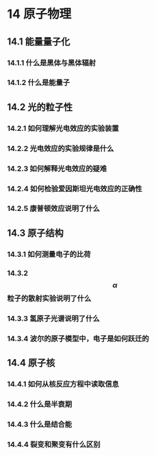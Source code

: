 # 14 原子物理

## 14.1 能量量子化

### 14.1.1 什么是黑体与黑体辐射

### 14.1.2 什么是能量子

## 14.2 光的粒子性

### 14.2.1 如何理解光电效应的实验装置

### 14.2.2 光电效应的实验规律是什么

### 14.2.3 如何解释光电效应的疑难

### 14.2.4 如何检验爱因斯坦光电效应的正确性

### 14.2.5 康普顿效应说明了什么

## 14.3 原子结构

### 14.3.1 如何测量电子的比荷

### 14.3.2 $$\alpha$$粒子的散射实验说明了什么

### 14.3.3 氢原子光谱说明了什么

### 14.3.4 波尔的原子模型中，电子是如何跃迁的

## 14.4 原子核

### 14.4.1 如何从核反应方程中读取信息

### 14.4.2 什么是半衰期

### 14.4.3 什么是结合能

### 14.4.4 裂变和聚变有什么区别






